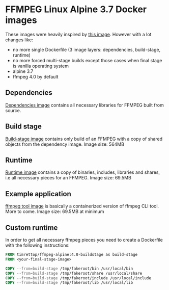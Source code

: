 # FFMPEG Linux Alpine 3.7 Docker images

These images were heavily inspired by [this image](https://hub.docker.com/r/jrottenberg/ffmpeg/).
However with a lot changes like:

 - no more single Dockerfile (3 image layers: dependencies, build-stage, runtime)
 - no more forced multi-stage builds except those cases when final stage is vanilla operating system
 - alpine 3.7
 - ffmpeg 4.0 by default

## Dependencies

[Dependencies image](dependencies) contains all necessary libraries for FFMPEG built from source.

## Build stage

[Build-stage image](build-stage) contains only build of an FFMPEG with a copy of shared objects from the dependency image.
Image size: 564MB

## Runtime

[Runtime image](runtime) contains a copy of binaries, includes, libraries and shares, i.e all necessary pieces for an FFMPEG.
Image size: 69.5MB

## Example application

[ffmpeg tool image](example/ffmpeg-cli) is basically a containerized version of ffmpeg CLI tool. More to come.
Image size: 69.5MB at minimum

## Custom runtime

In order to get all necessary ffmpeg pieces you need to create a Dockerfile with the following instructions:
```dockerfile
FROM timrettop/ffmpeg-alpine:4.0-buildstage as build-stage
FROM <your-final-stage-image>

COPY --from=build-stage /tmp/fakeroot/bin /usr/local/bin
COPY --from=build-stage /tmp/fakeroot/share /usr/local/share
COPY --from=build-stage /tmp/fakeroot/include /usr/local/include
COPY --from=build-stage /tmp/fakeroot/lib /usr/local/lib
```
